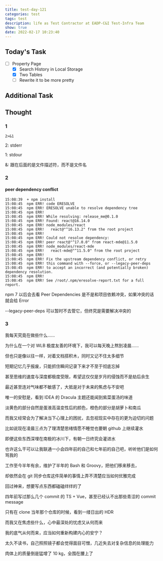 ```yaml
---
title: test-day-121
categories: test
tags: test
description: life as Test Contractor at EADP-C&I Test-Infra Team
show: true
date: 2022-02-17 10:23:40
---
```

## Today's Task
- [ ] Property Page
    - [x] Search History in Local Storage
    - [x] Two Tables
    - [ ] Rewrite it to be more pretty

## Additional Task 

## Thought

### 1

`2>&1`

2: stderr

1: stdour

&: 跟在后面的是文件描述符，而不是文件名

### 2

#### peer dependency conflict

```
15:08:39  + npm install
15:08:45  npm ERR! code ERESOLVE
15:08:45  npm ERR! ERESOLVE unable to resolve dependency tree
15:08:45  npm ERR! 
15:08:45  npm ERR! While resolving: release_me@0.1.0
15:08:45  npm ERR! Found: react@16.14.0
15:08:45  npm ERR! node_modules/react
15:08:45  npm ERR!   react@"^16.13.2" from the root project
15:08:45  npm ERR! 
15:08:45  npm ERR! Could not resolve dependency:
15:08:45  npm ERR! peer react@"^17.0.0" from react-mde@11.5.0
15:08:45  npm ERR! node_modules/react-mde
15:08:45  npm ERR!   react-mde@"^11.5.0" from the root project
15:08:45  npm ERR! 
15:08:45  npm ERR! Fix the upstream dependency conflict, or retry
15:08:45  npm ERR! this command with --force, or --legacy-peer-deps
15:08:45  npm ERR! to accept an incorrect (and potentially broken) dependency resolution.
15:08:45  npm ERR! 
15:08:45  npm ERR! See /root/.npm/eresolve-report.txt for a full report.
```

npm 7 以后会去看 Peer Dependencies 是不是和项目依赖冲突，如果冲突的话就会给 Error

--legacy-peer-deps 可以暂时不去管它，但终究是需要解决冲突的

### 3

我每天究竟在做些什么……

为什么在一个对 WLB 极度友善的环境下，我可以每天晚上熬到凌晨……

但也只是像以往一样，对着文档搭积木，同时又记不住太多细节

短期记忆几乎报废，只能抓住瞬间记录下来才不至于彻底忘掉

甚至思维的速度与深度都极度受限，希望这仅仅是岁月的侵蚀而不是劫后余生

最近甚至连对气味都不敏感了，大抵是对于未来的焦虑与不安吧

唯一的安慰是，看到 IDEA 的 Dracula 主题还能闻到紫菜蛋汤的味道

淡黄色的部分自然是蛋液高温变性后的颜色，橙色的部分是胡萝卜和南瓜

而我又经常会为了解决当下心理上的困扰，去忽视现实中存在的更为迫切的问题

比如说现在凌晨三点为了理清楚思绪情愿不睡觉也要朝 github 上继续灌水

即便这些东西深埋在南极的冰川下，有朝一日终究会灌进水

也许这么干可以让我联通一小会四年前的自己和七年前的自己吧，听听他们是如何骂我的

工作至今半年有余，维护了半年的 Bash 和 Groovy，把他们移来移去，

却依然会在 git 同步仓库这件简单的事情上弄不清楚应当如何优雅完成

回过神来，想要写点东西都磕磕绊绊的了

四年前写过那么几个 commit 的 TS + Vue，甚至已经认不出那些青涩的 commit message 

只有在 clone 当年那个仓库的时候，看到一缕日出的 HDR

而我又在焦虑些什么，心中最深处的忧虑又从何而来

我的底气从何而来，应当如何重新构建内心的安宁？

太久不读书，自己照照镜子都会觉得面目可憎，几近失去对复杂信息的处理能力

肉体上的质量倒是猛增了 10 kg，全围在腰上了
